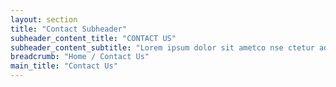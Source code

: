 ```yaml
---
layout: section
title: "Contact Subheader"
subheader_content_title: "CONTACT US"
subheader_content_subtitle: "Lorem ipsum dolor sit ametco nse ctetur adipisicing elitsed."
breadcrumb: "Home / Contact Us"
main_title: "Contact Us"
---
```

